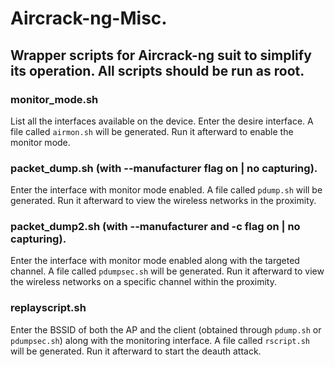 # Aircrack-ng-Misc.
## Wrapper scripts for Aircrack-ng suit to simplify its operation. All scripts should be run as root.

### monitor_mode.sh
List all the interfaces available on the device. Enter the desire interface. A file called `airmon.sh` will be generated. Run it afterward to enable the monitor mode.
### packet_dump.sh (with --manufacturer flag on | no capturing).
Enter the interface with monitor mode enabled. A file called `pdump.sh` will be generated. Run it afterward to view the wireless networks in the proximity.
### packet_dump2.sh (with --manufacturer and -c flag on | no capturing).
Enter the interface with monitor mode enabled along with the targeted channel. A file called `pdumpsec.sh` will be generated. Run it afterward to view the wireless networks on a specific channel within the proximity.
### replayscript.sh
Enter the BSSID of both the AP and the client (obtained through `pdump.sh` or `pdumpsec.sh`) along with the monitoring interface. A file called `rscript.sh` will be generated. Run it afterward to start the deauth attack.
